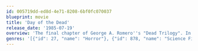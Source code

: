 ```yaml
---
id: 005719dd-ed8d-4e71-8208-6bf0fc070037
blueprint: movie
title: 'Day of the Dead'
release_date: '1985-07-19'
overview: 'The final chapter of George A. Romero''s "Dead Trilogy". In an underground government installation they are searching for a cure to overcome this strange transformation into zombies. Unfortunately, the zombies from above ground have made their way into the bunker.'
genres: '[{"id": 27, "name": "Horror"}, {"id": 878, "name": "Science Fiction"}]'
---
```

